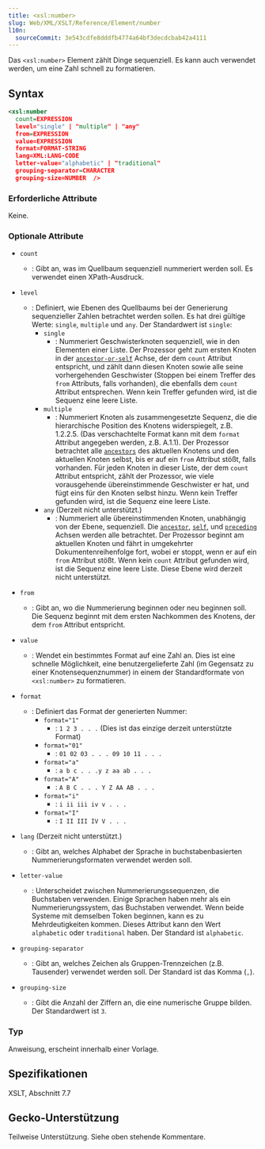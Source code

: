 ```yaml
---
title: <xsl:number>
slug: Web/XML/XSLT/Reference/Element/number
l10n:
  sourceCommit: 3e543cdfe8dddfb4774a64bf3decdcbab42a4111
---
```


Das `<xsl:number>` Element zählt Dinge sequenziell. Es kann auch verwendet werden, um eine Zahl schnell zu formatieren.

## Syntax

```xml
<xsl:number
  count=EXPRESSION
  level="single" | "multiple" | "any"
  from=EXPRESSION
  value=EXPRESSION
  format=FORMAT-STRING
  lang=XML:LANG-CODE
  letter-value="alphabetic" | "traditional"
  grouping-separator=CHARACTER
  grouping-size=NUMBER  />
```

### Erforderliche Attribute

Keine.

### Optionale Attribute

- `count`
  - : Gibt an, was im Quellbaum sequenziell nummeriert werden soll. Es verwendet einen XPath-Ausdruck.
- `level`

  - : Definiert, wie Ebenen des Quellbaums bei der Generierung sequenzieller Zahlen betrachtet werden sollen. Es hat drei gültige Werte: `single`, `multiple` und `any`. Der Standardwert ist `single`:
    - `single`
      - : Nummeriert Geschwisterknoten sequenziell, wie in den Elementen einer Liste. Der Prozessor geht zum ersten Knoten in der [`ancestor-or-self`](/de/docs/Web/XML/XPath/Reference/Axes#ancestor-or-self) Achse, der dem `count` Attribut entspricht, und zählt dann diesen Knoten sowie alle seine vorhergehenden Geschwister (Stoppen bei einem Treffer des `from` Attributs, falls vorhanden), die ebenfalls dem `count` Attribut entsprechen. Wenn kein Treffer gefunden wird, ist die Sequenz eine leere Liste.
    - `multiple`
      - : Nummeriert Knoten als zusammengesetzte Sequenz, die die hierarchische Position des Knotens widerspiegelt, z.B. 1.2.2.5. (Das verschachtelte Format kann mit dem `format` Attribut angegeben werden, z.B. A.1.1). Der Prozessor betrachtet alle [`ancestors`](/de/docs/Web/XML/XPath/Reference/Axes#ancestor) des aktuellen Knotens und den aktuellen Knoten selbst, bis er auf ein `from` Attribut stößt, falls vorhanden. Für jeden Knoten in dieser Liste, der dem `count` Attribut entspricht, zählt der Prozessor, wie viele vorausgehende übereinstimmende Geschwister er hat, und fügt eins für den Knoten selbst hinzu. Wenn kein Treffer gefunden wird, ist die Sequenz eine leere Liste.
    - `any` (Derzeit nicht unterstützt.)
      - : Nummeriert alle übereinstimmenden Knoten, unabhängig von der Ebene, sequenziell. Die [`ancestor`](/de/docs/Web/XML/XPath/Reference/Axes#ancestor), [`self`](/de/docs/Web/XML/XPath/Reference/Axes#self), und [`preceding`](/de/docs/Web/XML/XPath/Reference/Axes#preceding) Achsen werden alle betrachtet. Der Prozessor beginnt am aktuellen Knoten und fährt in umgekehrter Dokumentenreihenfolge fort, wobei er stoppt, wenn er auf ein `from` Attribut stößt. Wenn kein `count` Attribut gefunden wird, ist die Sequenz eine leere Liste. Diese Ebene wird derzeit nicht unterstützt.

- `from`
  - : Gibt an, wo die Nummerierung beginnen oder neu beginnen soll. Die Sequenz beginnt mit dem ersten Nachkommen des Knotens, der dem `from` Attribut entspricht.
- `value`
  - : Wendet ein bestimmtes Format auf eine Zahl an. Dies ist eine schnelle Möglichkeit, eine benutzergelieferte Zahl (im Gegensatz zu einer Knotensequenznummer) in einem der Standardformate von `<xsl:number>` zu formatieren.
- `format`

  - : Definiert das Format der generierten Nummer:
    - `format="1"`
      - : `1 2 3 . . .` (Dies ist das einzige derzeit unterstützte Format)
    - `format="01"`
      - : `01 02 03 . . . 09 10 11 . . .`
    - `format="a"`
      - : `a b c . . .y z aa ab . . .`
    - `format="A"`
      - : `A B C . . . Y Z AA AB . . .`
    - `format="i"`
      - : `i ii iii iv v . . .`
    - `format="I"`
      - : `I II III IV V . . .`

- `lang` (Derzeit nicht unterstützt.)
  - : Gibt an, welches Alphabet der Sprache in buchstabenbasierten Nummerierungsformaten verwendet werden soll.
- `letter-value`
  - : Unterscheidet zwischen Nummerierungssequenzen, die Buchstaben verwenden. Einige Sprachen haben mehr als ein Nummerierungssystem, das Buchstaben verwendet. Wenn beide Systeme mit demselben Token beginnen, kann es zu Mehrdeutigkeiten kommen. Dieses Attribut kann den Wert `alphabetic` oder `traditional` haben. Der Standard ist `alphabetic`.
- `grouping-separator`
  - : Gibt an, welches Zeichen als Gruppen-Trennzeichen (z.B. Tausender) verwendet werden soll. Der Standard ist das Komma (`,`).
- `grouping-size`
  - : Gibt die Anzahl der Ziffern an, die eine numerische Gruppe bilden. Der Standardwert ist `3`.

### Typ

Anweisung, erscheint innerhalb einer Vorlage.

## Spezifikationen

XSLT, Abschnitt 7.7

## Gecko-Unterstützung

Teilweise Unterstützung. Siehe oben stehende Kommentare.
